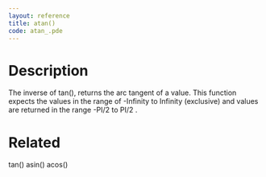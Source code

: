 ```yaml
---
layout: reference
title: atan()
code: atan_.pde
---
```


# Description

The inverse of tan(), returns the arc tangent of a value. This function expects the values in the range of -Infinity to Infinity (exclusive) and values are returned in the range -PI/2 to PI/2 .

# Related

tan()
asin()
acos()
